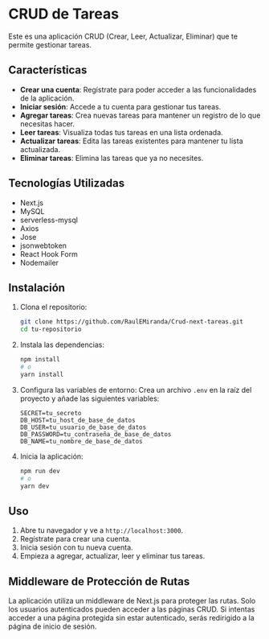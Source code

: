 # CRUD de Tareas

Este es una aplicación CRUD (Crear, Leer, Actualizar, Eliminar) que te permite gestionar tareas.

## Características

- **Crear una cuenta**: Regístrate para poder acceder a las funcionalidades de la aplicación.
- **Iniciar sesión**: Accede a tu cuenta para gestionar tus tareas.
- **Agregar tareas**: Crea nuevas tareas para mantener un registro de lo que necesitas hacer.
- **Leer tareas**: Visualiza todas tus tareas en una lista ordenada.
- **Actualizar tareas**: Edita las tareas existentes para mantener tu lista actualizada.
- **Eliminar tareas**: Elimina las tareas que ya no necesites.

## Tecnologías Utilizadas

- Next.js
- MySQL
- serverless-mysql
- Axios
- Jose
- jsonwebtoken
- React Hook Form
- Nodemailer

## Instalación

1. Clona el repositorio:

   ```bash
   git clone https://github.com/RaulEMiranda/Crud-next-tareas.git
   cd tu-repositorio
   ```

2. Instala las dependencias:

   ```bash
   npm install
   # o
   yarn install
   ```

3. Configura las variables de entorno:
   Crea un archivo `.env` en la raíz del proyecto y añade las siguientes variables:

   ```env
   SECRET=tu_secreto
   DB_HOST=tu_host_de_base_de_datos
   DB_USER=tu_usuario_de_base_de_datos
   DB_PASSWORD=tu_contraseña_de_base_de_datos
   DB_NAME=tu_nombre_de_base_de_datos
   ```

4. Inicia la aplicación:
   ```bash
   npm run dev
   # o
   yarn dev
   ```

## Uso

1. Abre tu navegador y ve a `http://localhost:3000`.
2. Regístrate para crear una cuenta.
3. Inicia sesión con tu nueva cuenta.
4. Empieza a agregar, actualizar, leer y eliminar tus tareas.

## Middleware de Protección de Rutas

La aplicación utiliza un middleware de Next.js para proteger las rutas. Solo los usuarios autenticados pueden acceder a las páginas CRUD. Si intentas acceder a una página protegida sin estar autenticado, serás redirigido a la página de inicio de sesión.

